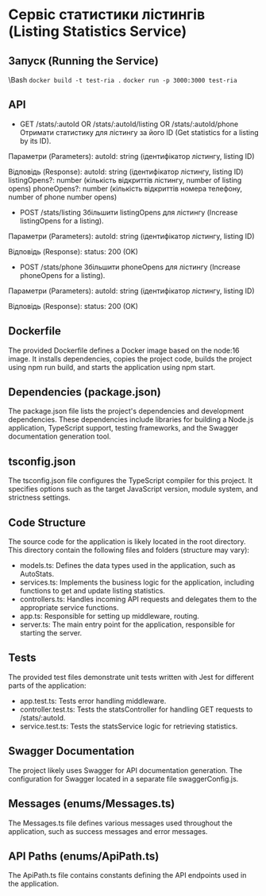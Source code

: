 # Сервіс статистики лістингів (Listing Statistics Service)

## Запуск (Running the Service)

\\Bash `docker build -t test-ria .` `docker run -p 3000:3000 test-ria`

## API

- GET /stats/:autoId OR /stats/:autoId/listing OR /stats/:autoId/phone Отримати статистику для лістингу за його ID (Get statistics for a listing by its ID).

Параметри (Parameters): autoId: string (ідентифікатор лістингу, listing ID)

Відповідь (Response): autoId: string (ідентифікатор лістингу, listing ID) listingOpens?: number (кількість відкриттів лістингу, number of listing opens) phoneOpens?: number (кількість відкриттів номера телефону, number of phone number opens)

- POST /stats/listing Збільшити listingOpens для лістингу (Increase listingOpens for a listing).

Параметри (Parameters): autoId: string (ідентифікатор лістингу, listing ID)

Відповідь (Response): status: 200 (OK)

- POST /stats/phone Збільшити phoneOpens для лістингу (Increase phoneOpens for a listing).

Параметри (Parameters): autoId: string (ідентифікатор лістингу, listing ID)

Відповідь (Response): status: 200 (OK)

## Dockerfile

The provided Dockerfile defines a Docker image based on the node:16 image. It installs dependencies, copies the project code, builds the project using npm run build, and starts the application using npm start.

## Dependencies (package.json)

The package.json file lists the project's dependencies and development dependencies. These dependencies include libraries for building a Node.js application, TypeScript support, testing frameworks, and the Swagger documentation generation tool.

## tsconfig.json

The tsconfig.json file configures the TypeScript compiler for this project. It specifies options such as the target JavaScript version, module system, and strictness settings.

## Code Structure

The source code for the application is likely located in the root directory. This directory contain the following files and folders (structure may vary):

- models.ts: Defines the data types used in the application, such as AutoStats.
- services.ts: Implements the business logic for the application, including functions to get and update listing statistics.
- controllers.ts: Handles incoming API requests and delegates them to the appropriate service functions.
- app.ts: Responsible for setting up middleware, routing.
- server.ts: The main entry point for the application, responsible for starting the server.

## Tests

The provided test files demonstrate unit tests written with Jest for different parts of the application:

- app.test.ts: Tests error handling middleware.
- controller.test.ts: Tests the statsController for handling GET requests to /stats/:autoId.
- service.test.ts: Tests the statsService logic for retrieving statistics.

## Swagger Documentation

The project likely uses Swagger for API documentation generation. The configuration for Swagger located in a separate file swaggerConfig.js.

## Messages (enums/Messages.ts)

The Messages.ts file defines various messages used throughout the application, such as success messages and error messages.

## API Paths (enums/ApiPath.ts)

The ApiPath.ts file contains constants defining the API endpoints used in the application.
